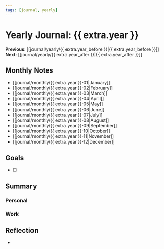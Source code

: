 ```yaml
---
tags: [journal, yearly]
---
```

# Yearly Journal: {{ extra.year }}
**Previous**: [[journal/yearly/{{ extra.year_before }}|{{ extra.year_before }}]]
**Next**: [[journal/yearly/{{ extra.year_after }}|{{ extra.year_after }}]]

## Monthly Notes
- [[journal/monthly/{{ extra.year }}-01|January]]
- [[journal/monthly/{{ extra.year }}-02|February]]
- [[journal/monthly/{{ extra.year }}-03|March]]
- [[journal/monthly/{{ extra.year }}-04|April]]
- [[journal/monthly/{{ extra.year }}-05|May]]
- [[journal/monthly/{{ extra.year }}-06|June]]
- [[journal/monthly/{{ extra.year }}-07|July]]
- [[journal/monthly/{{ extra.year }}-08|August]]
- [[journal/monthly/{{ extra.year }}-09|September]]
- [[journal/monthly/{{ extra.year }}-10|October]]
- [[journal/monthly/{{ extra.year }}-11|November]]
- [[journal/monthly/{{ extra.year }}-12|December]]

## Goals
- [ ]

## Summary
### Personal

### Work

## Reflection
-
